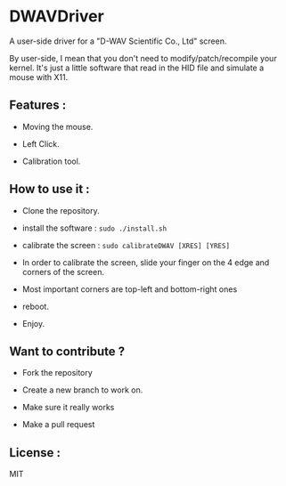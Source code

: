 # DWAVDriver
A user-side driver for a "D-WAV Scientific Co., Ltd" screen.

By user-side, I mean that you don't need to modify/patch/recompile your kernel. It's just a little software that read in the HID file and simulate a mouse with X11.


## Features :

* Moving the mouse.

* Left Click.

* Calibration tool.


## How to use it :

* Clone the repository.

* install the software : `sudo ./install.sh`

* calibrate the screen : `sudo calibrateDWAV [XRES] [YRES]` 

 * In order to calibrate the screen, slide your finger on the 4 edge and corners of the screen.

 * Most important corners are top-left and bottom-right ones

* reboot.

* Enjoy.


## Want to contribute ?

 * Fork the repository

 * Create a new branch to work on.

 * Make sure it really works

 * Make a pull request


## License :

MIT
